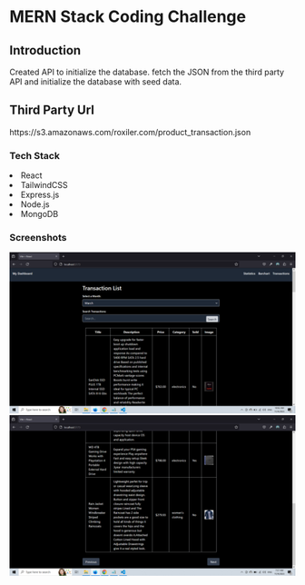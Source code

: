 <h1>MERN Stack Coding Challenge</h1>

<h2>Introduction</h2>
<p>Created API to initialize the database. fetch the JSON from the third party API and
initialize the database with seed data.</p>
<h2>Third Party Url</h2>
https://s3.amazonaws.com/roxiler.com/product_transaction.json
<h3>Tech Stack</h3>
<li>React</li>
<li>TailwindCSS</li>
<li>Express.js</li>
<li>Node.js</li>
<li>MongoDB</li>

<h3>Screenshots</h3>

<img src="https://github.com/darshan1928/roxiler/blob/main/client/src/assets/Screenshot%20(5).png" />
<img src="https://github.com/darshan1928/roxiler/blob/main/client/src/assets/Screenshot%20(4).png" />
